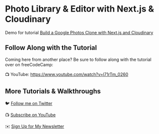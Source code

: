 # Photo Library & Editor with Next.js & Cloudinary

Demo for tutorial [Build a Google Photos Clone with Next.js and Cloudinary](https://www.youtube.com/watch?v=l71rTm_0260)

## Follow Along with the Tutorial

Coming here from another place? Be sure to follow along with the tutorial over on freeCodeCamp:

📺 YouTube: https://www.youtube.com/watch?v=l71rTm_0260

## More Tutorials & Walkthroughs

🐦 [Follow me on Twitter](https://twitter.com/colbyfayock)

📺 [Subscribe on YouTube](https://www.youtube.com/colbyfayock)

✉️ [Sign Up for My Newsletter](https://colbyfayock.com/newsletter)
